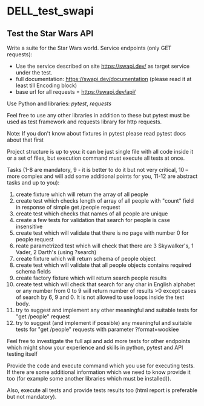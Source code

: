 # DELL_test_swapi

## Test the Star Wars API

Write a suite for the Star Wars world. Service endpoints (only GET requests):


- Use the service described on site https://swapi.dev/ as target service under the test.
- full documentation: https://swapi.dev/documentation  (please read it at least till Encoding block)
- base url for all requests = https://swapi.dev/api/

Use Python and libraries: _pytest_, _requests_ 

Feel free to use any other libraries in addition to these but pytest must be used as test framework and requests library for http requests.

Note: If you don't know about fixtures in pytest please read pytest docs about that first

Project structure is up to you: it can be just single file with all code inside it or a set of files, but execution command must execute all tests at once.

 Tasks (1-8 are mandatory, 9 - it is better to do it but not very critical, 10 – more complex and will add some additional points for you, 11-12 are abstract tasks and up to you):


1. create fixture which will return the array of all people
2. create test which checks length of array of all people with "count" field in response of simple get /people request
3. create test which checks that names of all people are unique
4. create a few tests for validation that search for people is case insensitive
5. create test which will validate that there is no page with number 0 for people request
6. reate parametrized test which will check that there are 3 Skywalker's, 1 Vader, 2 Darth's (using ?search)
7. create fixture which will return schema of people object
8. create test which will validate that all people objects contains required schema fields
9. create factory fixture which will return search people results
10. create test which will check that search for any char in English alphabet or any number from 0 to 9 will return number of results >0 except cases of search by 6, 9 and 0. It is not allowed to use loops inside the test body.
11. try to suggest and implement any other meaningful and suitable tests for "get /people" request
12. try to suggest (and implement if possible) any meaningful and suitable tests for "get /people" requests with parameter ?format=wookiee

Feel free to investigate the full api and add more tests for other endpoints which might show your experience and skills in python, pytest and API testing itself

Provide the code and execute command which you use for executing tests. If there are some additional information which we need to know provide it too (for example some another libraries which must be installed)).

Also, execute all tests and provide tests results too (html report is preferable but not mandatory).